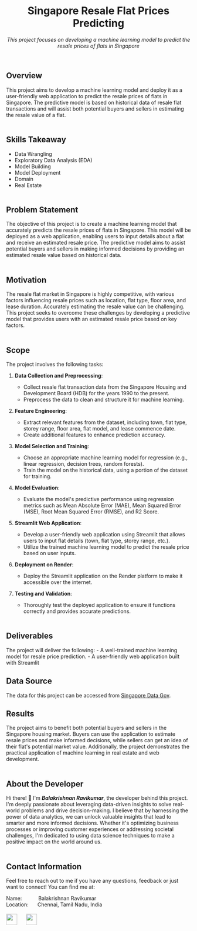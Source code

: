 <div align="center"> 
  <h1 style="border-bottom: none;">Singapore Resale Flat Prices Predicting</h1>
  <p><em>This project focuses on developing a machine learning model to predict the resale prices of flats in Singapore</em></p>
</div></br>


## Overview
This project aims to develop a machine learning model and deploy it as a user-friendly web application to predict the resale prices of flats in Singapore. The predictive model is based on historical data of resale flat transactions and will assist both potential buyers and sellers in estimating the resale value of a flat.</br></br>


## Skills Takeaway
- Data Wrangling
- Exploratory Data Analysis (EDA)
- Model Building
- Model Deployment
- Domain
- Real Estate</br></br>

## Problem Statement
The objective of this project is to create a machine learning model that accurately predicts the resale prices of flats in Singapore. This model will be deployed as a web application, enabling users to input details about a flat and receive an estimated resale price. The predictive model aims to assist potential buyers and sellers in making informed decisions by providing an estimated resale value based on historical data.</br></br>

## Motivation
The resale flat market in Singapore is highly competitive, with various factors influencing resale prices such as location, flat type, floor area, and lease duration. Accurately estimating the resale value can be challenging. This project seeks to overcome these challenges by developing a predictive model that provides users with an estimated resale price based on key factors.</br></br>

## Scope
The project involves the following tasks:

1. **Data Collection and Preprocessing**: 
    - Collect resale flat transaction data from the Singapore Housing and Development Board (HDB) for the years 1990 to the present.
    - Preprocess the data to clean and structure it for machine learning.

2. **Feature Engineering**:
    - Extract relevant features from the dataset, including town, flat type, storey range, floor area, flat model, and lease commence date.
    - Create additional features to enhance prediction accuracy.

3. **Model Selection and Training**:
    - Choose an appropriate machine learning model for regression (e.g., linear regression, decision trees, random forests).
    - Train the model on the historical data, using a portion of the dataset for training.

4. **Model Evaluation**:
    - Evaluate the model's predictive performance using regression metrics such as Mean Absolute Error (MAE), Mean Squared Error (MSE), Root Mean Squared Error (RMSE), and R2 Score.

5. **Streamlit Web Application**:
    - Develop a user-friendly web application using Streamlit that allows users to input flat details (town, flat type, storey range, etc.).
    - Utilize the trained machine learning model to predict the resale price based on user inputs.

6. **Deployment on Render**:
    - Deploy the Streamlit application on the Render platform to make it accessible over the internet.

7. **Testing and Validation**:
    - Thoroughly test the deployed application to ensure it functions correctly and provides accurate predictions.</br></br>

## Deliverables
The project will deliver the following:
    - A well-trained machine learning model for resale price prediction.
    - A user-friendly web application built with Streamlit

## Data Source
The data for this project can be accessed from [Singapore Data Gov](https://beta.data.gov.sg/collections/189/view).

## Results
The project aims to benefit both potential buyers and sellers in the Singapore housing market. Buyers can use the application to estimate resale prices and make informed decisions, while sellers can get an idea of their flat's potential market value. Additionally, the project demonstrates the practical application of machine learning in real estate and web development.</br></br>

## About the Developer
Hi there! 👋 I'm <b><em>Balakrishnan Ravikumar</em></b>, the developer behind this project. I'm deeply passionate about leveraging data-driven insights to solve real-world problems and drive decision-making. I believe that by harnessing the power of data analytics, we can unlock valuable insights that lead to smarter and more informed decisions. Whether it's optimizing business processes or improving customer experiences or addressing societal challenges, I'm dedicated to using data science techniques to make a positive impact on the world around us.</br></br>


## Contact Information
Feel free to reach out to me if you have any questions, feedback or just want to connect! You can find me at:</br>

Name: ⠀⠀⠀⠀Balakrishnan Ravikumar</br>
Location:  ⠀⠀Chennai, Tamil Nadu, India</br></br>
[<img src="https://images.rawpixel.com/image_png_800/czNmcy1wcml2YXRlL3Jhd3BpeGVsX2ltYWdlcy93ZWJzaXRlX2NvbnRlbnQvbHIvdjk4Mi1kNS0xMF8xLnBuZw.png" width="30" height="30"/>](https://www.linkedin.com/in/balakrishnan-ravikumar-8790732b6/) 
⠀⠀[<img src="https://w7.pngwing.com/pngs/914/758/png-transparent-github-social-media-computer-icons-logo-android-github-logo-computer-wallpaper-banner-thumbnail.png" width="30" height="30"/>](https://github.com/BalaKrishnanCodeSpace)
